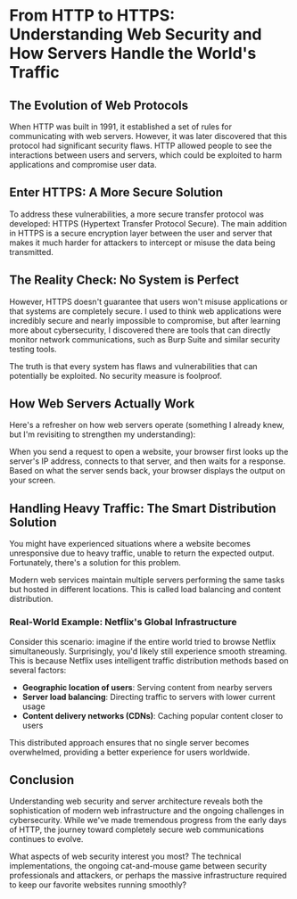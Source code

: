 # From HTTP to HTTPS: Understanding Web Security and How Servers Handle the World's Traffic

## The Evolution of Web Protocols

When HTTP was built in 1991, it established a set of rules for communicating with web servers. However, it was later discovered that this protocol had significant security flaws. HTTP allowed people to see the interactions between users and servers, which could be exploited to harm applications and compromise user data.

## Enter HTTPS: A More Secure Solution

To address these vulnerabilities, a more secure transfer protocol was developed: HTTPS (Hypertext Transfer Protocol Secure). The main addition in HTTPS is a secure encryption layer between the user and server that makes it much harder for attackers to intercept or misuse the data being transmitted.

## The Reality Check: No System is Perfect

However, HTTPS doesn't guarantee that users won't misuse applications or that systems are completely secure. I used to think web applications were incredibly secure and nearly impossible to compromise, but after learning more about cybersecurity, I discovered there are tools that can directly monitor network communications, such as Burp Suite and similar security testing tools.

The truth is that every system has flaws and vulnerabilities that can potentially be exploited. No security measure is foolproof.

## How Web Servers Actually Work

Here's a refresher on how web servers operate (something I already knew, but I'm revisiting to strengthen my understanding):

When you send a request to open a website, your browser first looks up the server's IP address, connects to that server, and then waits for a response. Based on what the server sends back, your browser displays the output on your screen.

## Handling Heavy Traffic: The Smart Distribution Solution

You might have experienced situations where a website becomes unresponsive due to heavy traffic, unable to return the expected output. Fortunately, there's a solution for this problem.

Modern web services maintain multiple servers performing the same tasks but hosted in different locations. This is called load balancing and content distribution.

### Real-World Example: Netflix's Global Infrastructure

Consider this scenario: imagine if the entire world tried to browse Netflix simultaneously. Surprisingly, you'd likely still experience smooth streaming. This is because Netflix uses intelligent traffic distribution methods based on several factors:

- **Geographic location of users**: Serving content from nearby servers
- **Server load balancing**: Directing traffic to servers with lower current usage
- **Content delivery networks (CDNs)**: Caching popular content closer to users

This distributed approach ensures that no single server becomes overwhelmed, providing a better experience for users worldwide.

## Conclusion

Understanding web security and server architecture reveals both the sophistication of modern web infrastructure and the ongoing challenges in cybersecurity. While we've made tremendous progress from the early days of HTTP, the journey toward completely secure web communications continues to evolve.

What aspects of web security interest you most? The technical implementations, the ongoing cat-and-mouse game between security professionals and attackers, or perhaps the massive infrastructure required to keep our favorite websites running smoothly?
